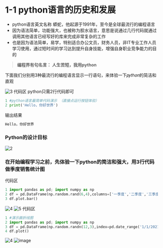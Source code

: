 # 1-1 python语言的历史和发展
- python语言英文名称 蟒蛇，他起源于1991年，至今是全球最流行的编程语言
- 因为语法简单，功能强大，也被称为胶水语言，意思是说通过几行代码就通过调用其他语言已经写好的库来完成非常复杂的工作
- 也是因为语法简单，易学，特别适合办公文员，财务人员，非IT专业工作人员学习使用，通过短时间的学习达到提升自身技能，增强自身职业竞争能力的目的
> **编程界有句名言： 人生苦短，我用python**
> 
下面我们分别用3种最流行的编程语言显示一行语句，来体验一下𝑝𝑦𝑡ℎ𝑜𝑛的简洁和直观

![3](https://user-images.githubusercontent.com/103555341/163546426-f7a0f088-8d4f-411b-b9f8-87f12c20bc0c.jpg)
代码区   python只需2行代码即可
```python
1 #python语言最简单代码演示 （直接点运行按钮体验）
2 print('Hello，你好世界')  
```
输出结果
```python
Hello，你好世界
```

### Python的设计目标
![2](https://user-images.githubusercontent.com/103555341/163544186-29dd1ada-3924-49fd-92df-c0ca833dae01.jpg)

### 在开始编程学习之前，先体验一下python的简洁和强大，用3行代码做季度销售统计图
代码区
```python
1 import pandas as pd; import numpy as np
2 df = pd.DataFrame(np.random.rand(6,4),columns=['一季度','二季度','三季度','四季度'])
3 df.plot.bar()
```
![4](https://user-images.githubusercontent.com/103555341/163546933-bee710b5-943e-454e-b00d-922d2b897614.jpg)
![5](https://user-images.githubusercontent.com/103555341/163547022-ab5fedd6-3a49-4d5d-a304-9515a58aa45f.jpg)
代码区
```python
1 #演示画折线图
2 import pandas as pd; import numpy as np
3 df = pd.DataFrame(np.random.randn(12,3),index=pd.date_range('1/1/2021',periods=12), columns=['一季度','二季度','三季度'])
4 df.plot()
```
![4](https://user-images.githubusercontent.com/103555341/163546933-bee710b5-943e-454e-b00d-922d2b897614.jpg)
![image](https://user-images.githubusercontent.com/103555341/163550103-b7464bdb-e863-4979-86cb-de1df5ffb4c5.png)


